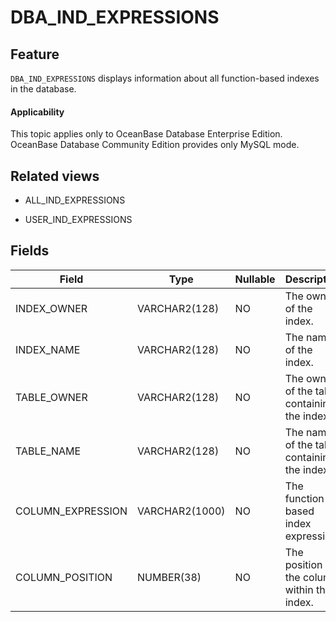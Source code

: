 DBA_IND_EXPRESSIONS
========================================

Feature
-----------

`DBA_IND_EXPRESSIONS` displays information about all function-based indexes in the database.

<main id="notice" >
    <h4>Applicability</h4>
    <p>This topic applies only to OceanBase Database Enterprise Edition. OceanBase Database Community Edition provides only MySQL mode. </p>
  </main>

Related views
-------------

* ALL_IND_EXPRESSIONS



* USER_IND_EXPRESSIONS






Fields
-------------



| **Field**         | **Type**       | **Nullable** | **Description**                              |
|-------------------|----------------|--------------|----------------------------------------------|
| INDEX_OWNER       | VARCHAR2(128)  | NO           | The owner of the index.                      |
| INDEX_NAME        | VARCHAR2(128)  | NO           | The name of the index.                       |
| TABLE_OWNER       | VARCHAR2(128)  | NO           | The owner of the table containing the index. |
| TABLE_NAME        | VARCHAR2(128)  | NO           | The name of the table containing the index.  |
| COLUMN_EXPRESSION | VARCHAR2(1000) | NO           | The function-based index expression.         |
| COLUMN_POSITION   | NUMBER(38)     | NO           | The position of the column within the index. |



